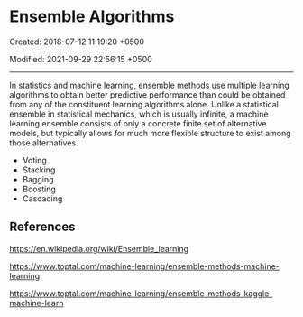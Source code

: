 # Ensemble Algorithms

Created: 2018-07-12 11:19:20 +0500

Modified: 2021-09-29 22:56:15 +0500

---

In statistics and machine learning, ensemble methods use multiple learning algorithms to obtain better predictive performance than could be obtained from any of the constituent learning algorithms alone. Unlike a statistical ensemble in statistical mechanics, which is usually infinite, a machine learning ensemble consists of only a concrete finite set of alternative models, but typically allows for much more flexible structure to exist among those alternatives.

- Voting
- Stacking
- Bagging
- Boosting
- Cascading

## References

<https://en.wikipedia.org/wiki/Ensemble_learning>

<https://www.toptal.com/machine-learning/ensemble-methods-machine-learning>

<https://www.toptal.com/machine-learning/ensemble-methods-kaggle-machine-learn>
